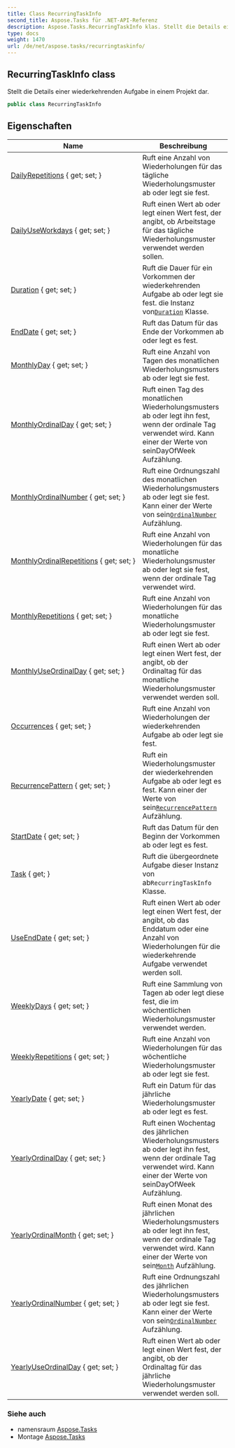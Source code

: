 ```yaml
---
title: Class RecurringTaskInfo
second_title: Aspose.Tasks für .NET-API-Referenz
description: Aspose.Tasks.RecurringTaskInfo klas. Stellt die Details einer wiederkehrenden Aufgabe in einem Projekt dar.
type: docs
weight: 1470
url: /de/net/aspose.tasks/recurringtaskinfo/
---
```

## RecurringTaskInfo class

Stellt die Details einer wiederkehrenden Aufgabe in einem Projekt dar.

```csharp
public class RecurringTaskInfo
```

## Eigenschaften

| Name | Beschreibung |
| --- | --- |
| [DailyRepetitions](../../aspose.tasks/recurringtaskinfo/dailyrepetitions/) { get; set; } | Ruft eine Anzahl von Wiederholungen für das tägliche Wiederholungsmuster ab oder legt sie fest. |
| [DailyUseWorkdays](../../aspose.tasks/recurringtaskinfo/dailyuseworkdays/) { get; set; } | Ruft einen Wert ab oder legt einen Wert fest, der angibt, ob Arbeitstage für das tägliche Wiederholungsmuster verwendet werden sollen. |
| [Duration](../../aspose.tasks/recurringtaskinfo/duration/) { get; set; } | Ruft die Dauer für ein Vorkommen der wiederkehrenden Aufgabe ab oder legt sie fest.  die Instanz von[`Duration`](./duration/) Klasse. |
| [EndDate](../../aspose.tasks/recurringtaskinfo/enddate/) { get; set; } | Ruft das Datum für das Ende der Vorkommen ab oder legt es fest. |
| [MonthlyDay](../../aspose.tasks/recurringtaskinfo/monthlyday/) { get; set; } | Ruft eine Anzahl von Tagen des monatlichen Wiederholungsmusters ab oder legt sie fest. |
| [MonthlyOrdinalDay](../../aspose.tasks/recurringtaskinfo/monthlyordinalday/) { get; set; } | Ruft einen Tag des monatlichen Wiederholungsmusters ab oder legt ihn fest, wenn der ordinale Tag verwendet wird.  Kann einer der Werte von seinDayOfWeek Aufzählung. |
| [MonthlyOrdinalNumber](../../aspose.tasks/recurringtaskinfo/monthlyordinalnumber/) { get; set; } | Ruft eine Ordnungszahl des monatlichen Wiederholungsmusters ab oder legt sie fest.  Kann einer der Werte von sein[`OrdinalNumber`](../ordinalnumber/) Aufzählung. |
| [MonthlyOrdinalRepetitions](../../aspose.tasks/recurringtaskinfo/monthlyordinalrepetitions/) { get; set; } | Ruft eine Anzahl von Wiederholungen für das monatliche Wiederholungsmuster ab oder legt sie fest, wenn der ordinale Tag verwendet wird. |
| [MonthlyRepetitions](../../aspose.tasks/recurringtaskinfo/monthlyrepetitions/) { get; set; } | Ruft eine Anzahl von Wiederholungen für das monatliche Wiederholungsmuster ab oder legt sie fest. |
| [MonthlyUseOrdinalDay](../../aspose.tasks/recurringtaskinfo/monthlyuseordinalday/) { get; set; } | Ruft einen Wert ab oder legt einen Wert fest, der angibt, ob der Ordinaltag für das monatliche Wiederholungsmuster verwendet werden soll. |
| [Occurrences](../../aspose.tasks/recurringtaskinfo/occurrences/) { get; set; } | Ruft eine Anzahl von Wiederholungen der wiederkehrenden Aufgabe ab oder legt sie fest. |
| [RecurrencePattern](../../aspose.tasks/recurringtaskinfo/recurrencepattern/) { get; set; } | Ruft ein Wiederholungsmuster der wiederkehrenden Aufgabe ab oder legt es fest.  Kann einer der Werte von sein[`RecurrencePattern`](./recurrencepattern/) Aufzählung. |
| [StartDate](../../aspose.tasks/recurringtaskinfo/startdate/) { get; set; } | Ruft das Datum für den Beginn der Vorkommen ab oder legt es fest. |
| [Task](../../aspose.tasks/recurringtaskinfo/task/) { get; } | Ruft die übergeordnete Aufgabe dieser Instanz von ab`RecurringTaskInfo` Klasse. |
| [UseEndDate](../../aspose.tasks/recurringtaskinfo/useenddate/) { get; set; } | Ruft einen Wert ab oder legt einen Wert fest, der angibt, ob das Enddatum oder eine Anzahl von Wiederholungen für die wiederkehrende Aufgabe verwendet werden soll. |
| [WeeklyDays](../../aspose.tasks/recurringtaskinfo/weeklydays/) { get; set; } | Ruft eine Sammlung von Tagen ab oder legt diese fest, die im wöchentlichen Wiederholungsmuster verwendet werden. |
| [WeeklyRepetitions](../../aspose.tasks/recurringtaskinfo/weeklyrepetitions/) { get; set; } | Ruft eine Anzahl von Wiederholungen für das wöchentliche Wiederholungsmuster ab oder legt sie fest. |
| [YearlyDate](../../aspose.tasks/recurringtaskinfo/yearlydate/) { get; set; } | Ruft ein Datum für das jährliche Wiederholungsmuster ab oder legt es fest. |
| [YearlyOrdinalDay](../../aspose.tasks/recurringtaskinfo/yearlyordinalday/) { get; set; } | Ruft einen Wochentag des jährlichen Wiederholungsmusters ab oder legt ihn fest, wenn der ordinale Tag verwendet wird.  Kann einer der Werte von seinDayOfWeek Aufzählung. |
| [YearlyOrdinalMonth](../../aspose.tasks/recurringtaskinfo/yearlyordinalmonth/) { get; set; } | Ruft einen Monat des jährlichen Wiederholungsmusters ab oder legt ihn fest, wenn der ordinale Tag verwendet wird.  Kann einer der Werte von sein[`Month`](../month/) Aufzählung. |
| [YearlyOrdinalNumber](../../aspose.tasks/recurringtaskinfo/yearlyordinalnumber/) { get; set; } | Ruft eine Ordnungszahl des jährlichen Wiederholungsmusters ab oder legt sie fest.  Kann einer der Werte von sein[`OrdinalNumber`](../ordinalnumber/) Aufzählung. |
| [YearlyUseOrdinalDay](../../aspose.tasks/recurringtaskinfo/yearlyuseordinalday/) { get; set; } | Ruft einen Wert ab oder legt einen Wert fest, der angibt, ob der Ordinaltag für das jährliche Wiederholungsmuster verwendet werden soll. |

### Siehe auch

* namensraum [Aspose.Tasks](../../aspose.tasks/)
* Montage [Aspose.Tasks](../../)


